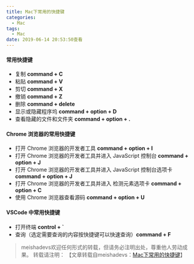 ```yaml
---
title: Mac下常用的快捷键
categories:
  - Mac
tags:
  - Mac
date: 2019-06-14 20:53:50查看
---
```


#### 常用快捷键

- 复制 **command + C**
- 粘贴 **command + V**
- 剪切 **command + X**
- 撤销 **command + Z**
- 删除 **command + delete**
- 显示或隐藏程序坞 **command + option + D**
- 查看隐藏的文件和文件夹 **command + option + .**

#### Chrome 浏览器的常用快捷键

- 打开 Chrome 浏览器的开发者工具 **command + option + I**
- 打开 Chrome 浏览器的开发者工具并进入 JavaScript 控制台 **command + option + J**
- 打开 Chrome 浏览器的开发者工具并进入 JavaScript 控制台选项卡 **command + option + J**
- 打开 Chrome 浏览器的开发者工具并进入 检测元素选项卡 **command + option + C**
- 使用 Chrome 浏览器查看源码 **command + option + U**

#### VSCode 中常用快捷键

- 打开终端 **control + `**
- 查询（选定需要查询的内容按快捷键可以快速查询）**command + F**

> meishadevs欢迎任何形式的转载，但请务必注明出处，尊重他人劳动成果。
转载请注明： 【文章转载自meishadevs：[Mac下常用的快捷键]()】